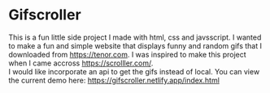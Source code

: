 # Gifscroller
This is a fun little side project I made with html, css and javsscript. I wanted to make a fun and simple website that displays funny and random gifs that I downloaded from https://tenor.com. I was inspired to make this project when I came accross https://scrolller.com/.  
I would like incorporate an api to get the gifs instead of local. 
You can view the current demo here: 
https://gifscroller.netlify.app/index.html
